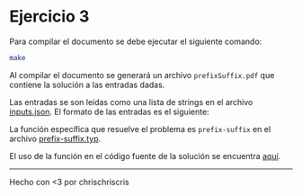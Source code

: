# Ejercicio 3

Para compilar el documento se debe ejecutar el siguiente comando:

```bash
make
```

Al compilar el documento se generará un archivo `prefixSuffix.pdf` que contiene la solución a las entradas dadas.

Las entradas se son leídas como una lista de strings en el archivo [inputs.json](inputs.json). El formato de las entradas es el siguiente:

La función específica que resuelve el problema es `prefix-suffix` en el archivo [prefix-suffix.typ](prefix-suffix.typ).

El uso de la función en el código fuente de la solución se encuentra [aquí](../main.typ#L57).

---
Hecho con <3 por chrischriscris
